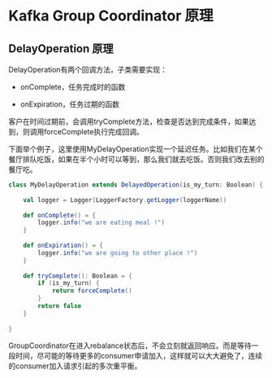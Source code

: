 # Kafka Group Coordinator 原理 #



## DelayOperation 原理 ##

DelayOperation有两个回调方法，子类需要实现：

* onComplete，任务完成时的函数

* onExpiration，任务过期的函数

客户在时间过期前，会调用tryComplete方法，检查是否达到完成条件，如果达到，则调用forceComplete执行完成回调。

下面举个例子，这里使用MyDelayOperation实现一个延迟任务。比如我们在某个餐厅排队吃饭，如果在半个小时可以等到，那么我们就去吃饭。否则我们改去别的餐厅吃。

```scala
class MyDelayOperation extends DelayedOperation(is_my_turn: Boolean) {
    
    val logger = Logger(LoggerFactory.getLogger(loggerName))
    
    def onComplete() = {
        logger.info("we are eating meal !")
    }
    
    def onExpiration() = {
        logger.info("we are going to other place !")
    }
    
    def tryComplete(): Boolean = {
        if (is_my_turn) {
            return forceComplete()
        }
        return false
    }
    
}
```





GroupCoordinator在进入rebalance状态后，不会立刻就返回响应。而是等待一段时间，尽可能的等待更多的consumer申请加入，这样就可以大大避免了，连续的consumer加入请求引起的多次重平衡。